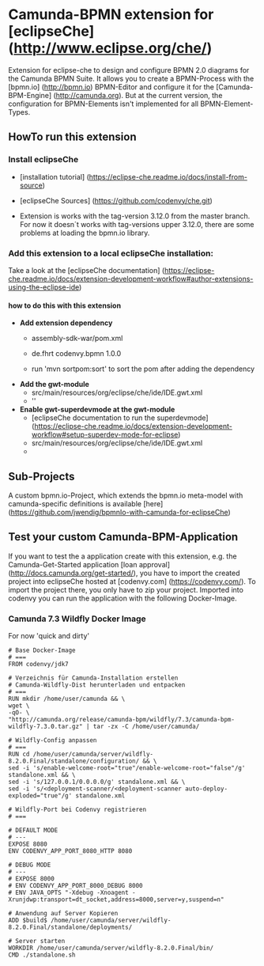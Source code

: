 # Camunda-BPMN extension for [eclipseChe] (http://www.eclipse.org/che/)

Extension for eclipse-che to design and configure BPMN 2.0 diagrams for the Camunda BPMN Suite.
It allows you to create a BPMN-Process with the [bpmn.io] (http://bpmn.io) BPMN-Editor  and configure it for the [Camunda-BPM-Engine] (http://camunda.org).
But at the current version, the configuration for BPMN-Elements isn't implemented for all BPMN-Element-Types.

## HowTo run this extension

### Install eclipseChe

* [installation tutorial] (https://eclipse-che.readme.io/docs/install-from-source) 
* [eclipseChe Sources] (https://github.com/codenvy/che.git)

* Extension is works with the tag-version 3.12.0 from the master branch. For now it doesn´t works with tag-versions upper 3.12.0, there are some problems at loading the bpmn.io library. 

### Add this extension to a local eclipseChe installation:

Take a look at the [eclipseChe documentation] (https://eclipse-che.readme.io/docs/extension-development-workflow#author-extensions-using-the-eclipse-ide)

#### how to do this with this extension
* **Add extension dependency**
    * assembly-sdk-war/pom.xml
    * 
    	<dependency>
			<groupId>de.fhrt</groupId>
		    <artifactId>codenvy.bpmn</artifactId>
		    <version>1.0.0</version>
		</dependency>
      
    * run 'mvn sortpom:sort' to sort the pom after adding the dependency
* **Add the gwt-module**
	* src/main/resources/org/eclipse/che/ide/IDE.gwt.xml
    * '<inherits name="de.fhrt.codenvy.bpmn.BpmnExtension" />'    	
* **Enable gwt-superdevmode at the gwt-module**
	* [eclipseChe documentation to run the superdevmode] (https://eclipse-che.readme.io/docs/extension-development-workflow#setup-superdev-mode-for-eclipse)
	* src/main/resources/org/eclipse/che/ide/IDE.gwt.xml
    * 
    	<add-linker name="xsiframe"/>
		<set-configuration-property name="devModeRedirectEnabled" value="true"/>
      

## Sub-Projects

A custom bpmn.io-Project, which extends the bpmn.io meta-model with camunda-specific definitions is available [here] (https://github.com/jwendig/bpmnIo-with-camunda-for-eclipseChe)

## Test your custom Camunda-BPM-Application

If you want to test the a application create with this extension, e.g. the Camunda-Get-Started application [loan approval] (http://docs.camunda.org/get-started/), you have to import the created project into eclipseChe hosted at [codenvy.com] (https://codenvy.com/).
To import the project there, you only have to zip your project.
Imported into codenvy you can run the application with the following Docker-Image. 

### Camunda 7.3 Wildfly Docker Image

For now 'quick and dirty'

	# Base Docker-Image
	# ===
	FROM codenvy/jdk7
	
	# Verzeichnis für Camunda-Installation erstellen
	# Camunda-Wildfly-Dist herunterladen und entpacken
	# ===
	RUN mkdir /home/user/camunda && \
	wget \
	-qO- \
	"http://camunda.org/release/camunda-bpm/wildfly/7.3/camunda-bpm-wildfly-7.3.0.tar.gz" | tar -zx -C /home/user/camunda/
	
	# Wildfly-Config anpassen
	# ===
	RUN cd /home/user/camunda/server/wildfly-8.2.0.Final/standalone/configuration/ && \
	sed -i 's/enable-welcome-root="true"/enable-welcome-root="false"/g' standalone.xml && \
	sed -i 's/127.0.0.1/0.0.0.0/g' standalone.xml && \
	sed -i 's/<deployment-scanner/<deployment-scanner auto-deploy-exploded="true"/g' standalone.xml
	
	# Wildfly-Port bei Codenvy registrieren 
	# ===
	
	# DEFAULT MODE
	# ---
	EXPOSE 8080
	ENV CODENVY_APP_PORT_8080_HTTP 8080
	
	# DEBUG MODE
	# ---
	# EXPOSE 8000
	# ENV CODENVY_APP_PORT_8000_DEBUG 8000
	# ENV JAVA_OPTS "-Xdebug -Xnoagent -Xrunjdwp:transport=dt_socket,address=8000,server=y,suspend=n"
	
	# Anwendung auf Server Kopieren
	ADD $build$ /home/user/camunda/server/wildfly-8.2.0.Final/standalone/deployments/
	
	# Server starten
	WORKDIR /home/user/camunda/server/wildfly-8.2.0.Final/bin/
	CMD ./standalone.sh


        
			        

			        